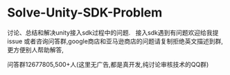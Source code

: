 # Solve-Unity-SDK-Problem
讨论、总结和解决unity接入sdk过程中的问题.
 
接入sdk遇到有问题欢迎给我提issue 或者咨询问答群,google商店和亚马逊商店的问题请复制拒绝英文描述到群,更方便别人帮助解答,

问答群12677805,500+人(这里无广告,都是真开发,纯讨论审核技术的QQ群)
